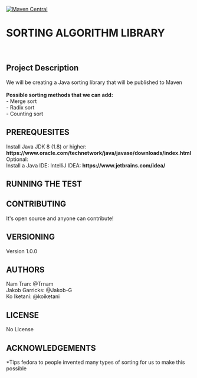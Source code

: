 [![Maven Central](https://maven-badges.herokuapp.com/maven-central/ca.bcit.KaJiN/sort/badge.svg?style=plastic)](https://maven-badges.herokuapp.com/maven-central/ca.bcit.KaJiN/sort)
<h1>SORTING ALGORITHM LIBRARY</h1></br>

<h2>
Project Description
</h2>
<p>
We will be creating a Java sorting library that will be published to Maven</br></br>
<b>Possible sorting methods that we can add:</b></br>
 - Merge sort</br>
 - Radix sort</br>
 - Counting sort</br>
</P>

<h2>PREREQUESITES</h2>
Install Java JDK 8 (1.8) or higher: <b>https://www.oracle.com/technetwork/java/javase/downloads/index.html</b></br>
Optional:</br>
Install a Java IDE: IntelliJ IDEA: <b>https://www.jetbrains.com/idea/</b></br>
<h2>RUNNING THE TEST</h2>

<h2>CONTRIBUTING</h2>
It's open source and anyone can contribute!</br>
<h2>VERSIONING</h2>
Version 1.0.0</br>
<h2>AUTHORS</h2>
Nam Tran:       @Trnam</br>
Jakob Garricks: @Jakob-G</br>
Ko Iketani:     @koiketani</br>
<h2>LICENSE</h2>
No License</br>
<h2>ACKNOWLEDGEMENTS</h2>
*Tips fedora to people invented many types of sorting for us to make this possible


